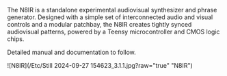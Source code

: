 The N8IR is a standalone experimental audiovisual synthesizer and phrase generator. Designed with a simple set of interconnected audio and visual controls and a modular patchbay, the N8IR creates tightly synced audiovisual patterns, powered by a Teensy microcontroller and CMOS logic chips.

Detailed manual and documentation to follow.

![N8IR](/Etc/Still 2024-09-27 154623_3.1.1.jpg?raw="true" "N8IR")
